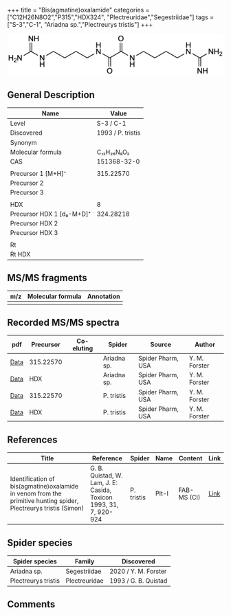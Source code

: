 +++
title = "Bis(agmatine)oxalamide"
categories = ["C12H26N8O2","P315","HDX324",
"Plectreuridae","Segestriidae"]
tags = ["S-3","C-1",
"Ariadna sp.","Plectreurys tristis"]
+++

![](/img/Bis(agmatine)oxalamide.png)

## General Description

| Name                      | Value             |
|---------------------------|-------------------|
| Level                     | S-3 / C-1                 |
| Discovered                | 1993 / P. tristis |
| Synonym                   |                   |
| Molecular formula         | C₁₂H₂₆N₈O₂        |
| CAS                       | 151368-32-0       |
|                           |                   |
| Precursor 1 [M+H]⁺        | 315.22570         |
| Precursor 2               |                   |
| Precursor 3               |                   |
|                           |                   |
| HDX                       | 8                 |
| Precursor HDX 1 [d₈-M+D]⁺ | 324.28218         |
| Precursor HDX 2           |                   |
| Precursor HDX 3           |                   |
|                           |                   |
| Rt                        |                   |
| Rt HDX                    |                   |

## MS/MS fragments

| m/z | Molecular formula | Annotation |
|-----|-------------------|------------|
|     |                   |            |

## Recorded MS/MS spectra

| pdf | Precursor | Co-eluting | Spider | Source | Author |
|-----|-----------|------------|--------|--------|--------|
| [Data](/pdf/Ariadna-sp/315_Bis(agmatine)oxalamide_Ar-sp.pdf) | 315.22570 |           | Ariadna sp. | Spider Pharm, USA | Y. M. Forster |
| [Data](/pdf/Ariadna-sp/315_Bis(agmatine)oxalamide_Ar-sp_HDX.pdf) | HDX |           | Ariadna sp. | Spider Pharm, USA | Y. M. Forster |
| [Data](/pdf/P-tristis/315_Bis(agmatine)oxalamide_Pt.pdf) | 315.22570 |           | P. tristis | Spider Pharm, USA | Y. M. Forster |
| [Data](/pdf/P-tristis/315_Bis(agmatine)oxalamide_Pt_HDX.pdf) | HDX |           | P. tristis | Spider Pharm, USA | Y. M. Forster |

## References

| Title                                                                                                            | Reference                                                         | Spider     | Name  | Content     | Link                                         |
|------------------------------------------------------------------------------------------------------------------|-------------------------------------------------------------------|------------|-------|-------------|----------------------------------------------|
| Identification of bis(agmatine)oxalamide in venom from the primitive hunting spider, Plectreurys tristis (Simon) | G. B. Quistad, W. Lam, J. E: Casida, Toxicon 1993, 31, 7, 920-924 | P. tristis | Plt-I | FAB-MS (CI) | [Link](https://doi.org/10.1016/0041-0101(93)90229-C) |

## Spider species

| Spider species      | Family        | Discovered           |
|---------------------|---------------|----------------------|
| Ariadna sp. | Segestriidae | 2020 / Y. M. Forster |
| Plectreurys tristis | Plectreuridae | 1993 / G. B. Quistad |

## Comments